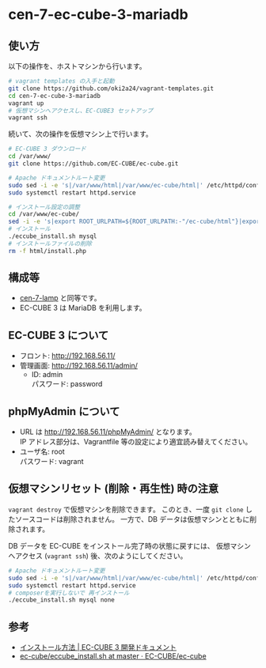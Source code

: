 # cen-7-ec-cube-3-mariadb
## 使い方
以下の操作を、ホストマシンから行います。

```bash
# vagrant templates の入手と起動
git clone https://github.com/oki2a24/vagrant-templates.git
cd cen-7-ec-cube-3-mariadb
vagrant up
# 仮想マシンへアクセスし、EC-CUBE3 セットアップ
vagrant ssh
```

続いて、次の操作を仮想マシン上で行います。

```bash
# EC-CUBE 3 ダウンロード
cd /var/www/
git clone https://github.com/EC-CUBE/ec-cube.git

# Apache ドキュメントルート変更
sudo sed -i -e 's|/var/www/html|/var/www/ec-cube/html|' /etc/httpd/conf/httpd.conf
sudo systemctl restart httpd.service

# インストール設定の調整
cd /var/www/ec-cube/
sed -i -e 's|export ROOT_URLPATH=${ROOT_URLPATH:-"/ec-cube/html"}|export ROOT_URLPATH=${ROOT_URLPATH:-""}|' eccube_install.sh
# インストール
./eccube_install.sh mysql
# インストールファイルの削除
rm -f html/install.php
```

## 構成等
- [cen-7-lamp](../cen-7-lamp/README.md) と同等です。
- EC-CUBE 3 は MariaDB を利用します。

## EC-CUBE 3  について
- フロント: http://192.168.56.11/
- 管理画面: http://192.168.56.11/admin/
  - ID: admin  
    パスワード: password

## phpMyAdmin について
- URL は http://192.168.56.11/phpMyAdmin/ となります。  
  IP アドレス部分は、Vagrantfile 等の設定により適宜読み替えてください。
- ユーザ名: root  
  パスワード: vagrant

## 仮想マシンリセット (削除・再生性) 時の注意
`vagrant destroy` で仮想マシンを削除できます。
このとき、一度 `git clone` したソースコードは削除されません。
一方で、DB データは仮想マシンとともに削除されます。

DB データを EC-CUBE をインストール完了時の状態に戻すには、
仮想マシンへアクセス (`vagrant ssh`) 後、次のようにしてください。

```bash
# Apache ドキュメントルート変更
sudo sed -i -e 's|/var/www/html|/var/www/ec-cube/html|' /etc/httpd/conf/httpd.conf
sudo systemctl restart httpd.service
# composerを実行しないで 再インストール
./eccube_install.sh mysql none
```

## 参考
- <a href="http://ec-cube.github.io/install.html" target="_blank">インストール方法 | EC-CUBE 3 開発ドキュメント</a>
- <a href="https://github.com/EC-CUBE/ec-cube/blob/master/eccube_install.sh" target="_blank">ec-cube/eccube_install.sh at master · EC-CUBE/ec-cube</a>
